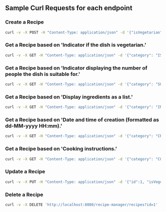 ## Sample Curl Requests for each endpoint

### Create a Recipe

```bash
curl -v -X POST -H "Content-Type: application/json" -d '{"isVegetarian":true,"suitableFor":3,"ingredients":["tomato","onion"],"instructions":"Thisistestinstuctions"}' 'http://localhost:8080/recipe-manager/recipes'
```

### Get a Recipe based on 'Indicator if the dish is vegetarian.'

```bash
curl -v -X GET -H "Content-Type: application/json" -d '{"category": "IS_VEGETARIAN","isVegetarian": true}' 'http://localhost:8080/recipe-manager/recipes'
```

### Get a Recipe based on 'Indicator displaying the number of people the dish is suitable for.'

```bash
curl -v -X GET -H "Content-Type: application/json" -d '{"category": "SUITABLE_FOR","suitableFor": 3}' 'http://localhost:8080/recipe-manager/recipes'
```

### Get a Recipe based on 'Display ingredients as a list.'

```bash
curl -v -X GET -H "Content-Type: application/json" -d '{"category": "INGREDIENTS","ingredients":["onion"]}' 'http://localhost:8080/recipe-manager/recipes'
```

### Get a Recipe based on 'Date and time of creation (formatted as dd‐MM‐yyyy HH:mm).'

```bash
curl -v -X GET -H "Content-Type: application/json" -d '{"category": "CREATION_DATETIME","creationDate": "01-05-2022 22:46"}' 'http://localhost:8080/recipe-manager/recipes'
```

### Get a Recipe based on 'Cooking instructions.'

```bash
curl -v -X GET -H "Content-Type: application/json" -d '{"category": "COOKING_INSTRUCTIONS","instructions": "This is test instructions"}' 'http://localhost:8080/recipe-manager/recipes'
```

### Update a Recipe

```bash
curl -v -X PUT -H "Content-Type: application/json" -d '{"id":1, "isVegetarian":true,"suitableFor":1,"ingredients":["tomato","onion"],"instructions":"Updatedinstuctions"}' 'http://localhost:8080/recipe-manager/recipes'
```

### Delete a Recipe

```bash
curl -v -X DELETE 'http://localhost:8080/recipe-manager/recipes?id=1'
```